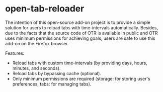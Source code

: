 # open-tab-reloader
The intention of this open-source add-on project is to provide a simple solution for users to reload tabs with time-intervals automatically. Besides, due to the facts that the source code of OTR is available in public and OTR uses minimum permissions for achieving goals, users are safe to use this add-on on the Firefox browser. 

Features:
- Reload tabs with custom time-intervals (by providing days, hours, minutes, and seconds). 
- Reload tabs by bypassing cache (optional). 
- Only minimum permissions are required (storage: for storing user's preferences, tabs: for managing tabs).

